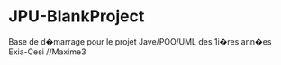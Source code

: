 # JPU-BlankProject
Base de d�marrage pour le projet Jave/POO/UML des 1i�res ann�es Exia-Cesi
//Maxime3
